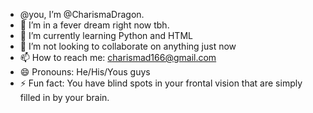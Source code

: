 - @you, I’m @CharismaDragon.
- 👀 I’m in a fever dream right now tbh. 
- 🌱 I’m currently learning Python and HTML
- 💞️ I’m not looking to collaborate on anything just now
- 📫 How to reach me: charismad166@gmail.com
- 😄 Pronouns: He/His/Yous guys
- ⚡ Fun fact: You have blind spots in your frontal vision that are simply filled in by your brain. 

<!---
CharismaDragon/CharismaDragon is a ✨ special ✨ repository because its `README.md` (this file) appears on your GitHub profile.
You can click the Preview link to take a look at your changes.
--->

